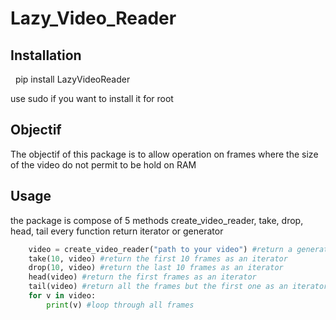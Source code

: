 # Lazy_Video_Reader

## Installation
    pip install LazyVideoReader

use sudo if you want to install it for root

## Objectif

The objectif of this package is to allow operation on frames where the size of the video do not permit to be hold on RAM

## Usage

the package is compose of 5 methods create_video_reader, take, drop, head, tail every function return iterator or generator
```py
    video = create_video_reader("path to your video") #return a generator usable by all function of itertools, toolz...
    take(10, video) #return the first 10 frames as an iterator
    drop(10, video) #return the last 10 frames as an iterator
    head(video) #return the first frames as an iterator
    tail(video) #return all the frames but the first one as an iterator
    for v in video:
        print(v) #loop through all frames
```

